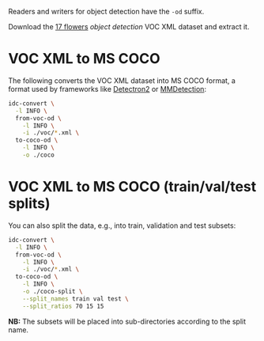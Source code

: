 Readers and writers for object detection have the `-od` suffix.

Download the [17 flowers](https://datasets.cms.waikato.ac.nz/ufdl/17flowers/) 
*object detection* VOC XML dataset and extract it.

# VOC XML to MS COCO

The following converts the VOC XML dataset into MS COCO format, a format used by frameworks 
like [Detectron2](https://github.com/facebookresearch/detectron2) or 
[MMDetection](https://github.com/open-mmlab/mmdetection/):

```bash
idc-convert \
  -l INFO \
  from-voc-od \
    -l INFO \
    -i ./voc/*.xml \
  to-coco-od \
    -l INFO \
    -o ./coco
```

# VOC XML to MS COCO (train/val/test splits)

You can also split the data, e.g., into train, validation and test subsets:

```bash
idc-convert \
  -l INFO \
  from-voc-od \
    -l INFO \
    -i ./voc/*.xml \
  to-coco-od \
    -l INFO \
    -o ./coco-split \
    --split_names train val test \
    --split_ratios 70 15 15
```

**NB:** The subsets will be placed into sub-directories according to the split name.

